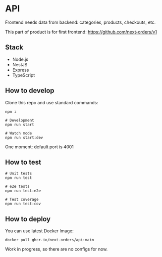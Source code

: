 # API
Frontend needs data from backend: categories, products, checkouts, etc.

This part of product is for first frontend: https://github.com/next-orders/v1

## Stack

- Node.js
- NestJS
- Express
- TypeScript

## How to develop

Clone this repo and use standard commands:

```shell
npm i

# Development
npm run start

# Watch mode
npm run start:dev
```

One moment: default port is 4001

## How to test

```shell
# Unit tests
npm run test

# e2e tests
npm run test:e2e

# Test coverage
npm run test:cov
```

## How to deploy

You can use latest Docker Image:

```shell
docker pull ghcr.io/next-orders/api:main
```

Work in progress, so there are no configs for now.
